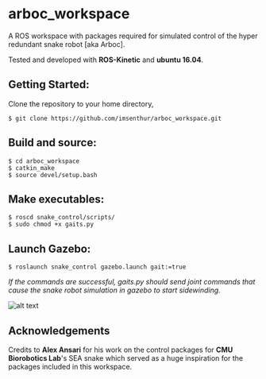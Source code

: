 # arboc_workspace
A ROS workspace with packages required for simulated control of the hyper redundant snake robot [aka Arboc]. 

Tested and developed with __ROS-Kinetic__ and __ubuntu 16.04__.

## Getting Started:
Clone the repository to your home directory,
```
$ git clone https://github.com/imsenthur/arboc_workspace.git
```
## Build and source:
```
$ cd arboc_workspace
$ catkin_make
$ source devel/setup.bash
```
## Make executables:
```
$ roscd snake_control/scripts/
$ sudo chmod +x gaits.py
```
## Launch Gazebo:
```
$ roslaunch snake_control gazebo.launch gait:=true
```
*If the commands are successful, gaits.py should send joint commands that cause the snake robot simulation in gazebo to start sidewinding.*

![alt text](https://raw.githubusercontent.com/imsenthur/arboc_workspace/master/arboc.png)

## Acknowledgements
Credits to __Alex Ansari__ for his work on the control packages for __CMU Biorobotics Lab__'s SEA snake which served as a huge inspiration for the packages included in this workspace.
